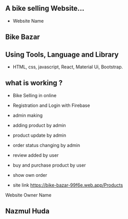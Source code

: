 ## A bike selling Website...

- Website Name 
 ## Bike Bazar

## Using Tools, Language and Library
- HTML, 
css, 
javascript,
React, 
Material Ui,
Bootstrap. 


## what is working ?
- Bike Selling in online
- Registration and Login with Firebase 
- admin making 
- adding product by admin 
- product update by admin 
- order status changing by admin 
- review added by user 
- buy and purchase product by user 
- show own order  

 - site link
https://bike-bazar-99f6e.web.app/Products


Website Owner Name 
## Nazmul Huda